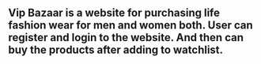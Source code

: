 <!-- ## Project Code: healthy-hour-8159 -->
## Vip Bazaar is a website for purchasing life fashion wear for men and women both. User can register and login to the website. And then can buy the products after adding to watchlist.
